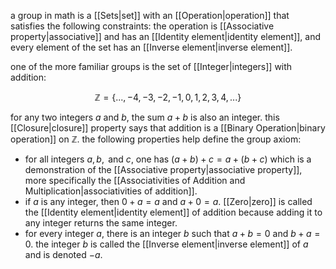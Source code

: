 a group in math is a [[Sets|set]] with an [[Operation|operation]] that satisfies the following constraints: the operation is [[Associative property|associative]] and has an [[Identity element|identity element]], and every element of the set has an [[Inverse element|inverse element]].

one of the more familiar groups is the set of [[Integer|integers]] with addition:

$$
\mathbb{Z}=\{...,-4,-3,-2,-1,0,1,2,3,4,...\}
$$

for any two integers $a$ and $b$, the sum $a+b$ is also an integer. this [[Closure|closure]] property says that addition is a [[Binary Operation|binary operation]] on $\mathbb{Z}$. the following properties help define the group axiom:

- for all integers $a,b,\text{ and }c$, one has $(a+b)+c=a+(b+c)$ which is a demonstration of the [[Associative property|associative property]], more specifically the [[Associativities of Addition and Multiplication|associativities of addition]].
- if $a$ is any integer, then $0+a=a$ and $a+0=a$. [[Zero|zero]] is called the [[Identity element|identity element]] of addition because adding it to any integer returns the same integer.
- for every integer $a$, there is an integer $b$ such that $a+b=0\text{ and }b+a=0$. the integer $b$ is called the [[Inverse element|inverse element]] of $a$ and is denoted $-a$.